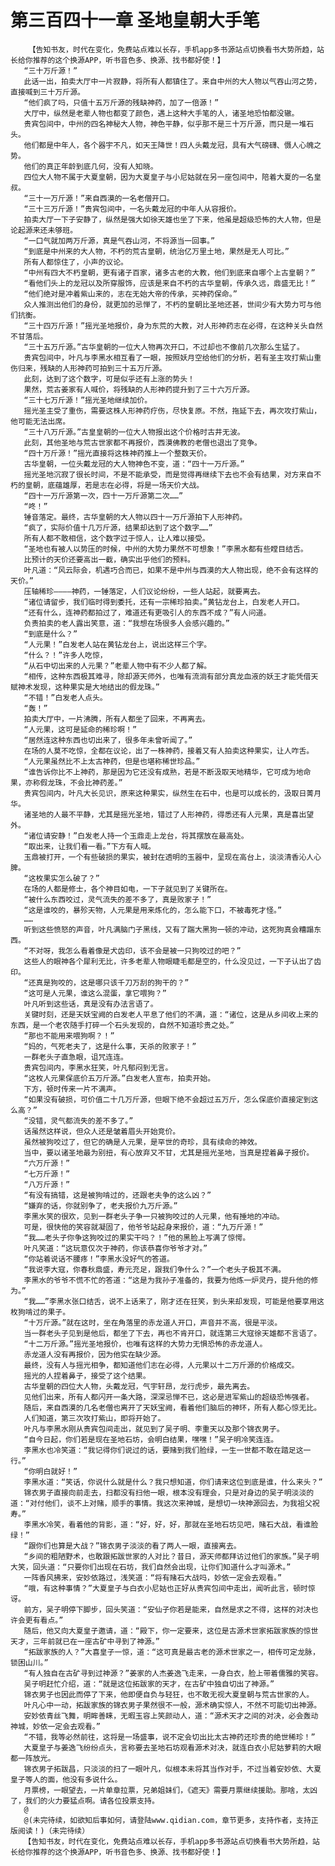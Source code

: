 # 第三百四十一章 圣地皇朝大手笔
        【告知书友，时代在变化，免费站点难以长存，手机app多书源站点切换看书大势所趋，站长给你推荐的这个换源APP，听书音色多、换源、找书都好使！】
       “三十万斤源！”
       此话一出，拍卖大厅中一片寂静，将所有人都镇住了。来自中州的大人物以气吞山河之势，直接喊到三十万斤源。
       “他们疯了吗，只值十五万斤源的残缺神药，加了一倍源！”
       大厅中，纵然是老辈人物也都变了颜色，遇上这种大手笔的人，诸圣地恐怕都没辙。
       贵宾包间中，中州的四名神秘大人物，神色平静，似乎那不是三十万斤源，而只是一堆石头。
       他们都是中年人，各个器宇不凡，如天王降世！四人头戴龙冠，具有大气磅礴、慑人心魄之势。
       他们的真正年龄到底几何，没有人知晓。
       四位大人物不属于大夏皇朝，因为大夏皇子与小尼姑就在另一座包间中，陪着大夏的一名皇叔。
       “三十一万斤源！”来自西漠的一名老僧开口。
       “三十三万斤源！”贵宾包间中，一名头戴龙冠的中年人从容报价。
       拍卖大厅一下子安静了，纵然是强大如徐天雄也坐了下来，他虽是超级恐怖的大人物，但是论起源来还未够班。
       “一口气就加两万斤源，真是气吞山河，不将源当一回事。”
       “到底是中州来的大人物，不朽的荒古皇朝，统治亿万里土地，果然是无人可比。”
       所有人都惊住了，小声的议论。
       “中州有四大不朽皇朝，更有诸子百家，诸多古老的大教，他们到底来自哪个上古皇朝？”
       “看他们头上的龙冠以及所穿服饰，应该是来自不朽的古华皇朝，传承久远，鼎盛无比！”
       “他们绝对是冲着紫山来的，志在无始大帝的传承，买神药保命。”
       众人推测出他们的身份，就更加的忌惮了，不朽的皇朝比圣地还甚，世间少有大势力可与他们抗衡。
       “三十四万斤源！”摇光圣地报价，身为东荒的大教，对人形神药志在必得，在这种关头自然不甘落后。
       “三十五万斤源。”古华皇朝的一位大人物再次开口，不过却也不像前几次那么生猛了。
       贵宾包间中，叶凡与李黑水相互看了一眼，按照妖月空给他们的分析，若有圣主攻打紫山重伤归来，残缺的人形神药可拍到三十五万斤源。
       此刻，达到了这个数字，可是似乎还有上涨的势头！
       果然，荒古姜家有人喊价，将残缺的人形神药提升到了三十六万斤源。
       “三十七万斤源！”摇光圣地继续加价。
       摇光圣主受了重伤，需要这株人形神药疗伤，尽快复原。不然，拖延下去，再次攻打紫山，他可能无法出席。
       “三十八万斤源。”古皇皇朝的一位大人物报出这个价格时古井无波。
       此刻，其他圣地与荒古世家都不再报价，西漠佛教的老僧也退出了竞争。
       “四十万斤源！”摇光直接将这株神药推上一个整数天价。
       古华皇朝，一位头戴龙冠的大人物神色不变，道：“四十一万斤源。”
       摇光圣地沉寂了很长时间，不是不能承受，而是觉得再继续下去也不会有结果，对方来自不朽的皇朝，底蕴雄厚，若是志在必得，将是一场天价大战。
       “四十一万斤源第一次，四十一万斤源第二次……”
       “咚！”
       锤音落定。最终，古华皇朝的大人物以四十一万斤源拍下人形神药。
       “疯了，实际价值十几万斤源，结果却达到了这个数字……”
       所有人都不敢相信，这个数字过于惊人，让人难以接受。
       “圣地也有被人以势压的时候，中州的大势力果然不可想象！”李黑水都有些瞠目结舌。
       比预计的天价还要高出一截，确实出乎他们的预料。
       叶凡道：“风云际会，机遇巧合而已，如果不是中州与西漠的大人物出现，绝不会有这样的天价。”
       压轴稀珍————神药，一锤落定，人们议论纷纷，一些人站起，就要离去。
       “诸位请留步，我们临时得到委托，还有一宗稀珍拍卖。”黄钻龙台上，白发老人开口。
       “还有什么，连神药都拍过了，难道还有更吸引人的东西不成？”有人问道。
       负责拍卖的老人露出笑意，道：“我想在场很多人会感兴趣的。”
       “到底是什么？”
       “人元果！”白发老人站在黄钻龙台上，说出这样三个字。
       “什么？！”许多人吃惊，
       “从石中切出来的人元果？”老辈人物中有不少人都了解。
       “相传，这种东西极其难寻，除却源天师外，也唯有流淌有部分真龙血液的妖王才能凭借天赋神术发现，这种果实是大地结出的假龙珠。”
       “不错！”白发老人点头。
       “轰！”
       拍卖大厅中，一片沸腾，所有人都坐了回来，不再离去。
       “人元果，这可是延命的稀珍啊！”
       “居然连这种东西也切出来了，很多年未曾听闻了。”
       在场的人莫不吃惊，全都在议论，出了一株神药，接着又有人拍卖这种果实，让人咋舌。
       “人元果虽然比不上太古神药，但是也堪称稀世珍品。”
       “谁告诉你比不上神药，那是因为它还没有成熟，若是不断汲取天地精华，它可成为地命果，亦称假龙珠，不会比神药差。”
       贵宾包间内，叶凡大长见识，原来这种果实，纵然生在石中，也是可以成长的，汲取日菁月华。
       诸圣地的人最不平静，尤其是摇光圣地，错过了人形神药，得悉还有人元果，真是喜出望外。
       “诸位请安静！”白发老人持一个玉鼎走上龙台，将其摆放在最高处。
       “取出来，让我们看一看。”下方有人喊。
       玉鼎被打开，一个有些破损的果实，被封在透明的玉器中，呈现在高台上，淡淡清香沁人心脾。
       “这枚果实怎么破了？”
       在场的人都是修士，各个神目如电，一下子就见到了关键所在。
       “被什么东西咬过，灵气流失的差不多了，真是败家子！”
       “这是谁咬的，暴殄天物，人元果是用来炼化的，怎么能下口，不被毒死才怪。”
       ……
       听到这些愤怒的声音，叶凡满脑门子黑线，又有了踹大黑狗一顿的冲动，这死狗真会糟蹋东西。
       “不对呀，我怎么看着像是犬齿印，该不会是被一只狗咬过的吧？”
       这些人的眼神各个犀利无比，许多老辈人物眼睫毛都是空的，什么没见过，一下子认出了齿印。
       “还真是狗咬的，这是哪只该千刀万刮的狗干的？”
       “这可是人元果，谁这么混蛋，拿它喂狗？”
       叶凡听到这些话，真是没有办法言语了。
       关键时刻，还是天妖宝阙的白发老人平息了他们的不满，道：“诸位，这是从乡间收上来的东西，是一个老农随手打碎一个石头发现的，自然不知道珍贵之处。”
       “那也不能用来喂狗啊？！”
       “妈的，气死老夫了，这是什么事，天杀的败家子！”
       一群老头子直急眼，诅咒连连。
       贵宾包间内，李黑水狂笑，叶凡郁闷到无言。
       “这枚人元果保底价五万斤源。”白发老人宣布，拍卖开始。
       下方，顿时传来一片不满声。
       “如果没有破损，可价值二十几万斤源，但眼下绝不会超过五万斤，怎么保底价直接定到这么高？”
       “没错，灵气都流失的差不多了。”
       话虽然这样说，但众人还是皱着眉头开始竞价。
       虽然被狗咬过了，但它的确是人元果，是罕世的奇珍，具有续命的神效。
       当中，要以诸圣地最为别扭，有心放弃又不甘，尤其是摇光圣地，当真是捏着鼻子报价。
       “六万斤源！”
       “七万斤源！”
       “八万斤源！”
       “有没有搞错，这是被狗啃过的，还跟老夫争的这么凶？”
       “嫌弃的话，你就别争了，老夫报价九万斤源。”
       李黑水笑的很欢，见到一群老头子争一只被狗咬过的人元果，他有捶地的冲动。
       可是，很快他的笑容就凝固了，他爷爷站起身来报价，道：“九万斤源！”
       “我……老头子你争这狗咬过的果实干吗？！”他的黑脸上写满了惊愕。
       叶凡笑道：“这玩意仅次于神药，你该恭喜你爷爷才对。”
       “你站着说话不腰疼！”李黑水没好气的答道。
       “我说李大寇，你春秋鼎盛，寿元充足，跟我们争什么？”一个老头子极其不满。
       李黑水的爷爷不慌不忙的答道：“这是为我孙子准备的，我要为他炼一炉灵丹，提升他的修为。”
       “我……”李黑水张口结舌，说不上话来了，刚才还在狂笑，到头来却发现，可能是他要享用这枚狗啃过的果子。
       “十万斤源。”就在这时，坐在角落里的赤龙道人开口，声音并不高，很是平淡。
       当一群老头子见到是他后，都坐了下去，再也不肯开口，就连第三大寇徐天雄都不言语了。
       “十二万斤源。”摇光圣地报价，也唯有这样的大势力无惧恐怖的赤龙道人。
       赤龙道人没有再报价，因为他实在缺少源。
       最终，没有人与摇光相争，都知道他们志在必得，人元果以十二万斤源的价格成交。
       摇光的人捏着鼻子，接受了这个结果。
       古华皇朝的四位大人物，头戴龙冠，气宇轩昂，龙行虎步，最先离去。
       见他们出来，所有人都闪开一条大路，深深忌惮不已，这必是进军紫山的超级恐怖强者。
       随后，来自西漠的几名老僧也离开了天妖宝阙，看着他们脑后的神环，所有人都心惊无比。
       人们知道，第三次攻打紫山，即将开始了。
       叶凡与李黑水刚从贵宾包间走出，就见到了吴子明、李重天以及那个锦衣男子。
       “自今日起，你们若是现在圣地石坊，会明白结果，嘿嘿！”吴子明冷笑连连。
       李黑水也冷笑道：“我记得你们说过的话，要赌到我们脸绿，一生一世都不敢在踏足这一行。”
       “你明白就好！”
       李黑水道：“笑话，你说什么就是什么？我只想知道，你们请来这位到底是谁，什么来头？”
       锦衣男子直接向前走去，扫都没有扫他一眼，根本没有理会，只是对身边的吴子明淡淡的道：“对付他们，谈不上对赌，顺手的事情。我这次来神城，是想切一块神源回去，为我祖父祝寿。”
       李黑水冷笑，看着他的背影，道：“好，好，好，那就在圣地石坊见吧，赌石大战，看谁脸绿！”
       “跟你们也算是大战？”锦衣男子淡淡的看了两人一眼，直接离去。
       “乡间的粗陋野术，也敢跟拓跋世家的人对比？昔日，源天师都拜访过他们的家族。”吴子明大笑，回头道：“只要你们出现在石坊，我们自然会出现，让你们知道什么才叫源术。”
       一阵香风拂来，安妙依路过，浅笑道：“将有赌石大战吗，妙依一定会去观看。”
       “哦，有这种事情？”大夏皇子与白衣小尼姑也正好从贵宾包间中走出，闻听此言，顿时惊讶。
       前方，吴子明停下脚步，回头笑道：“安仙子你若是能来，自然是求之不得，这样的对决也许会更有看点。”
       随后，他又向大夏皇子邀请，道：“殿下，你一定要来，这位是古源术世家拓跋家族的惊世天才，三年前就已在一座古矿中寻到了神源。”
       “拓跋家族的人？”大喜皇子一惊，道：“这可真是最古老的源术世家之一，相传可定龙脉，锁困山川。”
       “有人独自在古矿寻到过神源？”姜家的人杰姜逸飞走来，一身白衣，脸上带着儒雅的笑容。
       吴子明赶忙介绍，道：“就是这位拓跋家的天才，在古矿中独自切出了神源。”
       锦衣男子也因此而停了下来，他即便自负与轻狂，也不敢无视大夏皇朝与荒古世家的人。
       叶凡心中一动，拓跋家族的锦衣男子果然很不一般，源术确实惊人，不然不可能切出神源。
       安妙依青丝飞舞，明眸善睐，无暇玉容上笑颜动人，道：“源术天才之间的对决，必会轰动神城，妙依一定会去观看。”
       “不错，我等必然前往，这将是一场盛事，说不定会切出比太古神药还珍贵的绝世稀珍！”
       大夏皇子与姜逸飞纷纷点头，言称要去圣地石坊观看源术对决，就连白衣小尼姑萝莉的大眼都一阵放光。
       锦衣男子拓跋昌，只淡淡的扫了一眼叶凡，似根本未将其当作对手，不过当着安妙依、大夏皇子等人的面，他没有多说什么。
       月票榜，一眼望去，一片单章拉票，兄弟姐妹们，《遮天》需要月票继续援助。那啥，太凶了，我们的火力要猛点啊。请各位投票支持。
       @
       @(未完待续，如欲知后事如何，请登陆www.qidian.com，章节更多，支持作者，支持正版阅读！)（未完待续）
       【告知书友，时代在变化，免费站点难以长存，手机app多书源站点切换看书大势所趋，站长给你推荐的这个换源APP，听书音色多、换源、找书都好使！】